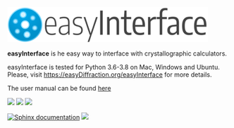 
<img src="https://raw.githubusercontent.com/easyDiffraction/easyInterface/master/docs/_static/easyInterface_logo.png" height="80"><img>

**easyInterface** is he easy way to interface with crystallographic calculators.

easyInterface is tested for Python 3.6-3.8 on Mac, Windows and Ubuntu. Please, visit <https://easyDiffraction.org/easyInterface> for more details.

The user manual can be found [here](http://easyDiffraction.org/easyInterface/_static/easyInterface.pdf])

[![][25]][20] [![][26]][20] [![][27]][20]

[![Sphinx documentation][45]][40] [![][55]][50]

<!---[![][28]][21]--->

<!---Travis CI Build Status--->

[20]: https://travis-ci.org/easyDiffraction/easyInterface

[25]: http://badges.herokuapp.com/travis/easydiffraction/easyInterface?env=BADGE=win&label=Windows%2010.0&branch=master

[26]: http://badges.herokuapp.com/travis/easydiffraction/easyInterface?env=BADGE=osx&label=macOS%2010.14&branch=master

[27]: http://badges.herokuapp.com/travis/easydiffraction/easyInterface?env=BADGE=linux&label=Ubuntu%20Linux%2016.04%20(Xenial)&branch=master

[28]: https://codecov.io/gh/easyDiffraction/easyInterface/branch/master/graph/badge.svg

<!---User Manual--->
![]()

[40]: http://easydiffraction.org/easyInterface/

[45]: https://github.com/easyDiffraction/easyInterface/workflows/Sphinx%20documentation/badge.svg

<!---License--->

[50]: https://github.com/easyDiffraction/easyInterface/blob/master/LICENSE

[55]: https://img.shields.io/badge/License-GNU_GPL_v3.0-informational.svg

<!---Code coverage--->

[21]: https://codecov.io/gh/easyDiffraction/easyInterface

[28]: https://codecov.io/gh/easyDiffraction/easyInterface/branch/master/graph/badge.svg

